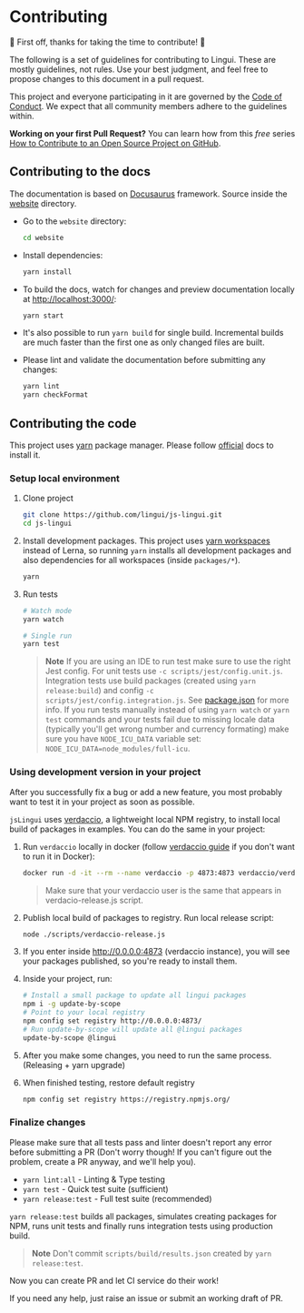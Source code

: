 # Contributing

:tada: First off, thanks for taking the time to contribute! :tada:

The following is a set of guidelines for contributing to Lingui. These are mostly guidelines, not rules. Use your best judgment, and feel free to propose changes to this document in a pull request.

This project and everyone participating in it are governed by the [Code of Conduct](/CODE_OF_CONDUCT.md). We expect that all community members adhere to the guidelines within.

**Working on your first Pull Request?** You can learn how from this _free_ series
[How to Contribute to an Open Source Project on GitHub](https://egghead.io/series/how-to-contribute-to-an-open-source-project-on-github).

## Contributing to the docs

The documentation is based on [Docusaurus](https://docusaurus.io/) framework. Source inside the [website](https://github.com/lingui/js-lingui/tree/main/website) directory.

- Go to the `website` directory: 

  ```sh
  cd website
  ```

- Install dependencies:

   ```sh
   yarn install
   ```

- To build the docs, watch for changes and preview documentation locally at [http://localhost:3000/](http://localhost:3000/):

   ```sh
   yarn start
   ```

- It's also possible to run `yarn build` for single build. Incremental builds are much faster than the first one as only changed files are built.

- Please lint and validate the documentation before submitting any changes:

   ```sh
   yarn lint
   yarn checkFormat
   ```

## Contributing the code

This project uses [yarn][yarninstall] package manager. Please follow [official][yarninstall] docs to install it.

### Setup local environment

1. Clone project

   ```sh
   git clone https://github.com/lingui/js-lingui.git
   cd js-lingui
   ```

2. Install development packages. This project uses [yarn workspaces](https://yarnpkg.com/lang/en/docs/workspaces/) instead of Lerna, so running `yarn` installs all development packages and also dependencies for all workspaces (inside `packages/*`).

   ```sh
   yarn
   ```

3. Run tests

   ```sh
   # Watch mode
   yarn watch

   # Single run
   yarn test
   ```

   > **Note**
   > If you are using an IDE to run test make sure to use the right Jest config.
   > For unit tests use `-c scripts/jest/config.unit.js`. Integration tests use
   > build packages (created using `yarn release:build`) and config `-c scripts/jest/config.integration.js`.
   > See [package.json](./package.json) for more info.
   > If you run tests manually instead of using `yarn watch` or `yarn test` commands and your tests
   > fail due to missing locale data (typically you'll get wrong number and currency formating)
   > make sure you have `NODE_ICU_DATA` variable set: `NODE_ICU_DATA=node_modules/full-icu`.

### Using development version in your project

After you successfully fix a bug or add a new feature, you most probably want to test it in your project as soon as possible.

`jsLingui` uses [verdaccio](https://verdaccio.org/), a lightweight local NPM registry, to install local build of packages in examples. You can do the same in your project:

1. Run `verdaccio` locally in docker (follow [verdaccio guide](https://verdaccio.org/docs/en/what-is-verdaccio.html) if you don't want to run it in Docker):

    ```sh
    docker run -d -it --rm --name verdaccio -p 4873:4873 verdaccio/verdaccio
    ```

    > Make sure that your verdaccio user is the same that appears in verdacio-release.js script.

2. Publish local build of packages to registry. Run local release script:

    ```sh
    node ./scripts/verdaccio-release.js
    ```

3. If you enter inside http://0.0.0.0:4873 (verdaccio instance), you will see your packages published, so you're ready to install them.

4. Inside your project, run:

    ```sh
    # Install a small package to update all lingui packages
    npm i -g update-by-scope
    # Point to your local registry
    npm config set registry http://0.0.0.0:4873/
    # Run update-by-scope will update all @lingui packages
    update-by-scope @lingui
    ```

5. After you make some changes, you need to run the same process. (Releasing + yarn upgrade)

6. When finished testing, restore default registry

    ```sh
    npm config set registry https://registry.npmjs.org/
    ```

### Finalize changes

Please make sure that all tests pass and linter doesn't report any error before submitting a PR (Don't worry though! If you can't figure out the problem, create a PR anyway, and we'll help you).

- `yarn lint:all` - Linting & Type testing
- `yarn test` - Quick test suite (sufficient)
- `yarn release:test` - Full test suite (recommended)

`yarn release:test` builds all packages, simulates creating packages for NPM, runs unit tests and finally runs integration tests using production build.

> **Note**
> Don't commit `scripts/build/results.json` created by `yarn release:test`.

Now you can create PR and let CI service do their work!

If you need any help, just raise an issue or submit an working draft of PR.

[yarninstall]: https://yarnpkg.com/en/docs/install
